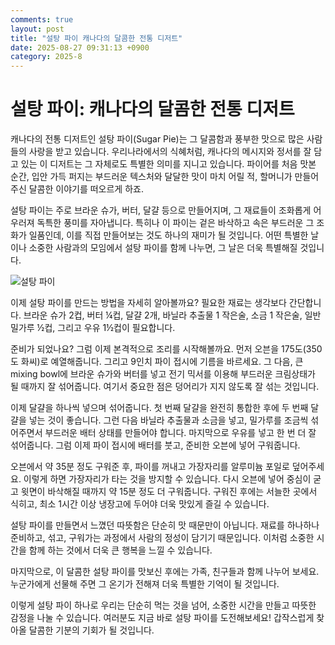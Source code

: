 ```yaml
---
comments: true
layout: post
title: "설탕 파이 캐나다의 달콤한 전통 디저트"
date: 2025-08-27 09:31:13 +0900
category: 2025-8
---
```


# 설탕 파이: 캐나다의 달콤한 전통 디저트

캐나다의 전통 디저트인 설탕 파이(Sugar Pie)는 그 달콤함과 풍부한 맛으로 많은 사람들의 사랑을 받고 있습니다. 우리나라에서의 식혜처럼, 캐나다의 메시지와 정서를 잘 담고 있는 이 디저트는 그 자체로도 특별한 의미를 지니고 있습니다. 파이어를 처음 맛본 순간, 입안 가득 퍼지는 부드러운 텍스처와 달달한 맛이 마치 어릴 적, 할머니가 만들어 주신 달콤한 이야기를 떠오르게 하죠. 

설탕 파이는 주로 브라운 슈가, 버터, 달걀 등으로 만들어지며, 그 재료들이 조화롭게 어우러져 독특한 풍미를 자아냅니다. 특히나 이 파이는 겉은 바삭하고 속은 부드러운 그 조화가 일품인데, 이를 직접 만들어보는 것도 하나의 재미가 될 것입니다. 어떤 특별한 날이나 소중한 사람과의 모임에서 설탕 파이를 함께 나누면, 그 날은 더욱 특별해질 것입니다.


![설탕 파이](https://www.themealdb.com/images/media/meals/yrstur1511816601.jpg)

이제 설탕 파이를 만드는 방법을 자세히 알아볼까요? 필요한 재료는 생각보다 간단합니다. 브라운 슈가 2컵, 버터 ¼컵, 달걀 2개, 바닐라 추출물 1 작은술, 소금 1 작은술, 일반 밀가루 ½컵, 그리고 우유 1½컵이 필요합니다.

준비가 되었나요? 그럼 이제 본격적으로 조리를 시작해볼까요. 먼저 오븐을 175도(350도 화씨)로 예열해줍니다. 그리고 9인치 파이 접시에 기름을 바르세요. 그 다음, 큰 mixing bowl에 브라운 슈가와 버터를 넣고 전기 믹서를 이용해 부드러운 크림상태가 될 때까지 잘 섞어줍니다. 여기서 중요한 점은 덩어리가 지지 않도록 잘 섞는 것입니다.

이제 달걀을 하나씩 넣으며 섞어줍니다. 첫 번째 달걀을 완전히 통합한 후에 두 번째 달걀을 넣는 것이 좋습니다. 그런 다음 바닐라 추출물과 소금을 넣고, 밀가루를 조금씩 섞어주면서 부드러운 배터 상태를 만들어야 합니다. 마지막으로 우유를 넣고 한 번 더 잘 섞어줍니다. 그럼 이제 파이 접시에 배터를 붓고, 준비한 오븐에 넣어 구워줍니다.

오븐에서 약 35분 정도 구워준 후, 파이를 꺼내고 가장자리를 알루미늄 포일로 덮어주세요. 이렇게 하면 가장자리가 타는 것을 방지할 수 있습니다. 다시 오븐에 넣어 중심이 굳고 윗면이 바삭해질 때까지 약 15분 정도 더 구워줍니다. 구워진 후에는 서늘한 곳에서 식히고, 최소 1시간 이상 냉장고에 두어야 더욱 맛있게 즐길 수 있습니다.

설탕 파이를 만들면서 느꼈던 따뜻함은 단순히 맛 때문만이 아닙니다. 재료를 하나하나 준비하고, 섞고, 구워가는 과정에서 사람의 정성이 담기기 때문입니다. 이처럼 소중한 시간을 함께 하는 것에서 더욱 큰 행복을 느낄 수 있습니다. 

마지막으로, 이 달콤한 설탕 파이를 맛보신 후에는 가족, 친구들과 함께 나누어 보세요. 누군가에게 선물해 주면 그 온기가 전해져 더욱 특별한 기억이 될 것입니다. 

이렇게 설탕 파이 하나로 우리는 단순히 먹는 것을 넘어, 소중한 시간을 만들고 따뜻한 감정을 나눌 수 있습니다. 여러분도 지금 바로 설탕 파이를 도전해보세요! 갑작스럽게 찾아올 달콤한 기분의 기회가 될 것입니다.